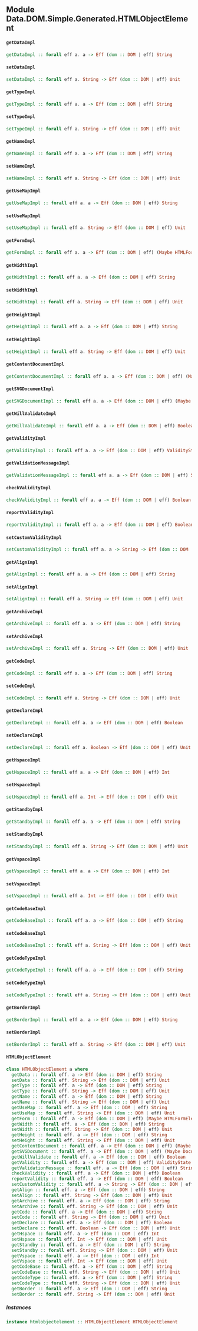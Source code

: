 ## Module Data.DOM.Simple.Generated.HTMLObjectElement

#### `getDataImpl`

``` purescript
getDataImpl :: forall eff a. a -> Eff (dom :: DOM | eff) String
```

#### `setDataImpl`

``` purescript
setDataImpl :: forall eff a. String -> Eff (dom :: DOM | eff) Unit
```

#### `getTypeImpl`

``` purescript
getTypeImpl :: forall eff a. a -> Eff (dom :: DOM | eff) String
```

#### `setTypeImpl`

``` purescript
setTypeImpl :: forall eff a. String -> Eff (dom :: DOM | eff) Unit
```

#### `getNameImpl`

``` purescript
getNameImpl :: forall eff a. a -> Eff (dom :: DOM | eff) String
```

#### `setNameImpl`

``` purescript
setNameImpl :: forall eff a. String -> Eff (dom :: DOM | eff) Unit
```

#### `getUseMapImpl`

``` purescript
getUseMapImpl :: forall eff a. a -> Eff (dom :: DOM | eff) String
```

#### `setUseMapImpl`

``` purescript
setUseMapImpl :: forall eff a. String -> Eff (dom :: DOM | eff) Unit
```

#### `getFormImpl`

``` purescript
getFormImpl :: forall eff a. a -> Eff (dom :: DOM | eff) (Maybe HTMLFormElement)
```

#### `getWidthImpl`

``` purescript
getWidthImpl :: forall eff a. a -> Eff (dom :: DOM | eff) String
```

#### `setWidthImpl`

``` purescript
setWidthImpl :: forall eff a. String -> Eff (dom :: DOM | eff) Unit
```

#### `getHeightImpl`

``` purescript
getHeightImpl :: forall eff a. a -> Eff (dom :: DOM | eff) String
```

#### `setHeightImpl`

``` purescript
setHeightImpl :: forall eff a. String -> Eff (dom :: DOM | eff) Unit
```

#### `getContentDocumentImpl`

``` purescript
getContentDocumentImpl :: forall eff a. a -> Eff (dom :: DOM | eff) (Maybe Document)
```

#### `getSVGDocumentImpl`

``` purescript
getSVGDocumentImpl :: forall eff a. a -> Eff (dom :: DOM | eff) (Maybe Document)
```

#### `getWillValidateImpl`

``` purescript
getWillValidateImpl :: forall eff a. a -> Eff (dom :: DOM | eff) Boolean
```

#### `getValidityImpl`

``` purescript
getValidityImpl :: forall eff a. a -> Eff (dom :: DOM | eff) ValidityState
```

#### `getValidationMessageImpl`

``` purescript
getValidationMessageImpl :: forall eff a. a -> Eff (dom :: DOM | eff) String
```

#### `checkValidityImpl`

``` purescript
checkValidityImpl :: forall eff a. a -> Eff (dom :: DOM | eff) Boolean
```

#### `reportValidityImpl`

``` purescript
reportValidityImpl :: forall eff a. a -> Eff (dom :: DOM | eff) Boolean
```

#### `setCustomValidityImpl`

``` purescript
setCustomValidityImpl :: forall eff a. a -> String -> Eff (dom :: DOM | eff) Unit
```

#### `getAlignImpl`

``` purescript
getAlignImpl :: forall eff a. a -> Eff (dom :: DOM | eff) String
```

#### `setAlignImpl`

``` purescript
setAlignImpl :: forall eff a. String -> Eff (dom :: DOM | eff) Unit
```

#### `getArchiveImpl`

``` purescript
getArchiveImpl :: forall eff a. a -> Eff (dom :: DOM | eff) String
```

#### `setArchiveImpl`

``` purescript
setArchiveImpl :: forall eff a. String -> Eff (dom :: DOM | eff) Unit
```

#### `getCodeImpl`

``` purescript
getCodeImpl :: forall eff a. a -> Eff (dom :: DOM | eff) String
```

#### `setCodeImpl`

``` purescript
setCodeImpl :: forall eff a. String -> Eff (dom :: DOM | eff) Unit
```

#### `getDeclareImpl`

``` purescript
getDeclareImpl :: forall eff a. a -> Eff (dom :: DOM | eff) Boolean
```

#### `setDeclareImpl`

``` purescript
setDeclareImpl :: forall eff a. Boolean -> Eff (dom :: DOM | eff) Unit
```

#### `getHspaceImpl`

``` purescript
getHspaceImpl :: forall eff a. a -> Eff (dom :: DOM | eff) Int
```

#### `setHspaceImpl`

``` purescript
setHspaceImpl :: forall eff a. Int -> Eff (dom :: DOM | eff) Unit
```

#### `getStandbyImpl`

``` purescript
getStandbyImpl :: forall eff a. a -> Eff (dom :: DOM | eff) String
```

#### `setStandbyImpl`

``` purescript
setStandbyImpl :: forall eff a. String -> Eff (dom :: DOM | eff) Unit
```

#### `getVspaceImpl`

``` purescript
getVspaceImpl :: forall eff a. a -> Eff (dom :: DOM | eff) Int
```

#### `setVspaceImpl`

``` purescript
setVspaceImpl :: forall eff a. Int -> Eff (dom :: DOM | eff) Unit
```

#### `getCodeBaseImpl`

``` purescript
getCodeBaseImpl :: forall eff a. a -> Eff (dom :: DOM | eff) String
```

#### `setCodeBaseImpl`

``` purescript
setCodeBaseImpl :: forall eff a. String -> Eff (dom :: DOM | eff) Unit
```

#### `getCodeTypeImpl`

``` purescript
getCodeTypeImpl :: forall eff a. a -> Eff (dom :: DOM | eff) String
```

#### `setCodeTypeImpl`

``` purescript
setCodeTypeImpl :: forall eff a. String -> Eff (dom :: DOM | eff) Unit
```

#### `getBorderImpl`

``` purescript
getBorderImpl :: forall eff a. a -> Eff (dom :: DOM | eff) String
```

#### `setBorderImpl`

``` purescript
setBorderImpl :: forall eff a. String -> Eff (dom :: DOM | eff) Unit
```

#### `HTMLObjectElement`

``` purescript
class HTMLObjectElement a where
  getData :: forall eff. a -> Eff (dom :: DOM | eff) String
  setData :: forall eff. String -> Eff (dom :: DOM | eff) Unit
  getType :: forall eff. a -> Eff (dom :: DOM | eff) String
  setType :: forall eff. String -> Eff (dom :: DOM | eff) Unit
  getName :: forall eff. a -> Eff (dom :: DOM | eff) String
  setName :: forall eff. String -> Eff (dom :: DOM | eff) Unit
  getUseMap :: forall eff. a -> Eff (dom :: DOM | eff) String
  setUseMap :: forall eff. String -> Eff (dom :: DOM | eff) Unit
  getForm :: forall eff. a -> Eff (dom :: DOM | eff) (Maybe HTMLFormElement)
  getWidth :: forall eff. a -> Eff (dom :: DOM | eff) String
  setWidth :: forall eff. String -> Eff (dom :: DOM | eff) Unit
  getHeight :: forall eff. a -> Eff (dom :: DOM | eff) String
  setHeight :: forall eff. String -> Eff (dom :: DOM | eff) Unit
  getContentDocument :: forall eff. a -> Eff (dom :: DOM | eff) (Maybe Document)
  getSVGDocument :: forall eff. a -> Eff (dom :: DOM | eff) (Maybe Document)
  getWillValidate :: forall eff. a -> Eff (dom :: DOM | eff) Boolean
  getValidity :: forall eff. a -> Eff (dom :: DOM | eff) ValidityState
  getValidationMessage :: forall eff. a -> Eff (dom :: DOM | eff) String
  checkValidity :: forall eff. a -> Eff (dom :: DOM | eff) Boolean
  reportValidity :: forall eff. a -> Eff (dom :: DOM | eff) Boolean
  setCustomValidity :: forall eff. a -> String -> Eff (dom :: DOM | eff) Unit
  getAlign :: forall eff. a -> Eff (dom :: DOM | eff) String
  setAlign :: forall eff. String -> Eff (dom :: DOM | eff) Unit
  getArchive :: forall eff. a -> Eff (dom :: DOM | eff) String
  setArchive :: forall eff. String -> Eff (dom :: DOM | eff) Unit
  getCode :: forall eff. a -> Eff (dom :: DOM | eff) String
  setCode :: forall eff. String -> Eff (dom :: DOM | eff) Unit
  getDeclare :: forall eff. a -> Eff (dom :: DOM | eff) Boolean
  setDeclare :: forall eff. Boolean -> Eff (dom :: DOM | eff) Unit
  getHspace :: forall eff. a -> Eff (dom :: DOM | eff) Int
  setHspace :: forall eff. Int -> Eff (dom :: DOM | eff) Unit
  getStandby :: forall eff. a -> Eff (dom :: DOM | eff) String
  setStandby :: forall eff. String -> Eff (dom :: DOM | eff) Unit
  getVspace :: forall eff. a -> Eff (dom :: DOM | eff) Int
  setVspace :: forall eff. Int -> Eff (dom :: DOM | eff) Unit
  getCodeBase :: forall eff. a -> Eff (dom :: DOM | eff) String
  setCodeBase :: forall eff. String -> Eff (dom :: DOM | eff) Unit
  getCodeType :: forall eff. a -> Eff (dom :: DOM | eff) String
  setCodeType :: forall eff. String -> Eff (dom :: DOM | eff) Unit
  getBorder :: forall eff. a -> Eff (dom :: DOM | eff) String
  setBorder :: forall eff. String -> Eff (dom :: DOM | eff) Unit
```

##### Instances
``` purescript
instance htmlobjectelement :: HTMLObjectElement HTMLObjectElement
```



